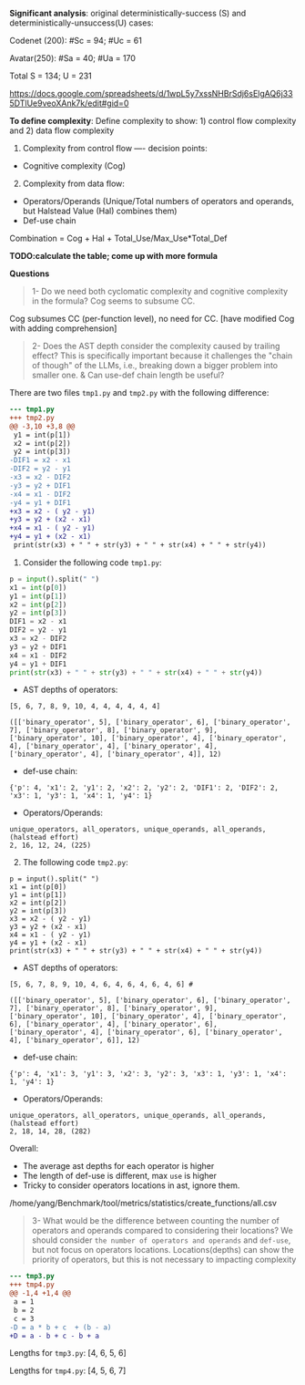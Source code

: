 **Significant analysis**: original deterministically-success (S) and deterministically-unsuccess(U) cases:

Codenet (200): #Sc = 94; #Uc = 61

Avatar(250): #Sa = 40; #Ua = 170

Total S = 134; U = 231

https://docs.google.com/spreadsheets/d/1wpL5y7xssNHBrSdj6sElgAQ6j335DTlUe9veoXAnk7k/edit#gid=0

**To define complexity**:
Define complexity to show: 1) control flow complexity and 2) data flow complexity
1. Complexity from control flow —- decision points:
- Cognitive complexity (Cog)

2. Complexity from data flow:
- Operators/Operands (Unique/Total numbers of operators and operands, but Halstead Value (Hal) combines them)
- Def-use chain

Combination = Cog + Hal + Total_Use/Max_Use*Total_Def

**TODO:calculate the table; come up with more formula**


**Questions**
> 1- Do we need both cyclomatic complexity and cognitive complexity in the formula? Cog seems to subsume CC. 

Cog subsumes CC (per-function level), no need for CC.
[have modified Cog with adding comprehension]

> 2- Does the AST depth consider the complexity caused by trailing effect? This is specifically important because it challenges the "chain of though" of the LLMs, i.e., breaking down a bigger problem into smaller one. & Can use-def chain length be useful?

There are two files `tmp1.py` and `tmp2.py` with the following difference:
```diff
--- tmp1.py     
+++ tmp2.py    
@@ -3,10 +3,8 @@
 y1 = int(p[1])
 x2 = int(p[2])
 y2 = int(p[3])
-DIF1 = x2 - x1
-DIF2 = y2 - y1
-x3 = x2 - DIF2
-y3 = y2 + DIF1
-x4 = x1 - DIF2
-y4 = y1 + DIF1
+x3 = x2 - ( y2 - y1)
+y3 = y2 + (x2 - x1)
+x4 = x1 - ( y2 - y1)
+y4 = y1 + (x2 - x1)
 print(str(x3) + " " + str(y3) + " " + str(x4) + " " + str(y4))
```

1. Consider the following code `tmp1.py`:
```1.py
p = input().split(" ")
x1 = int(p[0])
y1 = int(p[1])
x2 = int(p[2])
y2 = int(p[3])
DIF1 = x2 - x1
DIF2 = y2 - y1
x3 = x2 - DIF2
y3 = y2 + DIF1
x4 = x1 - DIF2
y4 = y1 + DIF1
print(str(x3) + " " + str(y3) + " " + str(x4) + " " + str(y4))
```

- AST depths of operators:
```
[5, 6, 7, 8, 9, 10, 4, 4, 4, 4, 4, 4]

([['binary_operator', 5], ['binary_operator', 6], ['binary_operator', 7], ['binary_operator', 8], ['binary_operator', 9], ['binary_operator', 10], ['binary_operator', 4], ['binary_operator', 4], ['binary_operator', 4], ['binary_operator', 4], ['binary_operator', 4], ['binary_operator', 4]], 12)
```
- def-use chain:
```
{'p': 4, 'x1': 2, 'y1': 2, 'x2': 2, 'y2': 2, 'DIF1': 2, 'DIF2': 2, 'x3': 1, 'y3': 1, 'x4': 1, 'y4': 1}
```
- Operators/Operands:
```
unique_operators, all_operators, unique_operands, all_operands, (halstead effort)
2, 16, 12, 24, (225)
```

2. The following code `tmp2.py`:
```
p = input().split(" ")
x1 = int(p[0])
y1 = int(p[1])
x2 = int(p[2])
y2 = int(p[3])
x3 = x2 - ( y2 - y1)
y3 = y2 + (x2 - x1)
x4 = x1 - ( y2 - y1)
y4 = y1 + (x2 - x1)
print(str(x3) + " " + str(y3) + " " + str(x4) + " " + str(y4))
```
- AST depths of operators:
```
[5, 6, 7, 8, 9, 10, 4, 6, 4, 6, 4, 6, 4, 6] #

([['binary_operator', 5], ['binary_operator', 6], ['binary_operator', 7], ['binary_operator', 8], ['binary_operator', 9], ['binary_operator', 10], ['binary_operator', 4], ['binary_operator', 6], ['binary_operator', 4], ['binary_operator', 6], ['binary_operator', 4], ['binary_operator', 6], ['binary_operator', 4], ['binary_operator', 6]], 12)
```
- def-use chain:
```
{'p': 4, 'x1': 3, 'y1': 3, 'x2': 3, 'y2': 3, 'x3': 1, 'y3': 1, 'x4': 1, 'y4': 1}
```
- Operators/Operands:
```
unique_operators, all_operators, unique_operands, all_operands, (halstead effort)
2, 18, 14, 28, (282)
```

Overall:
- The average ast depths for each operator is higher
- The length of def-use is different, max `use` is higher 
- Tricky to consider operators locations in ast, ignore them.

/home/yang/Benchmark/tool/metrics/statistics/create_functions/all.csv

> 3- What would be the difference between counting the number of operators and operands compared to considering their locations?
We should consider `the number of operators and operands` and `def-use`, but not focus on operators locations.
Locations(depths) can show the priority of operators, but this is not necessary to impacting complexity

```diff
--- tmp3.py     
+++ tmp4.py     
@@ -1,4 +1,4 @@
 a = 1
 b = 2
 c = 3
-D = a * b + c  + (b - a)
+D = a - b + c - b + a
```
Lengths for `tmp3.py`: [4, 6, 5, 6]

Lengths for `tmp4.py`: [4, 5, 6, 7]
